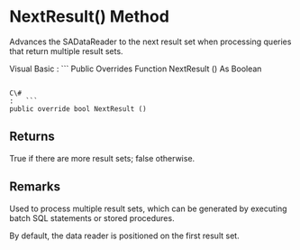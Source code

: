 <!-- loio3c173a526c5f10149ec7c4c27d6f2d3e -->

# NextResult\(\) Method

Advances the SADataReader to the next result set when processing queries that return multiple result sets.



Visual Basic
:   ```
Public Overrides Function NextResult () As Boolean
```

C\#
:   ```
public override bool NextResult ()
```



## Returns

True if there are more result sets; false otherwise.



## Remarks

Used to process multiple result sets, which can be generated by executing batch SQL statements or stored procedures.

By default, the data reader is positioned on the first result set.

